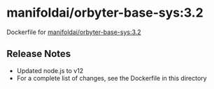 #  manifoldai/orbyter-base-sys:3.2

Dockerfile for [manifoldai/orbyter-base-sys:3.2](https://hub.docker.com/r/manifoldai/orbyter-base-sys)

## Release Notes

* Updated node.js to v12
* For a complete list of changes, see the Dockerfile in this directory